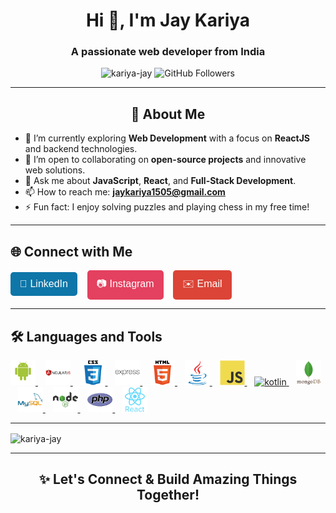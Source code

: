 <h1 align="center">Hi 👋, I'm Jay Kariya</h1>
<h3 align="center">A passionate web developer from India</h3>

<p align="center"> 
  <img src="https://komarev.com/ghpvc/?username=kariya-jay&label=Profile%20views&color=0e75b6&style=flat" alt="kariya-jay" />
  <img src="https://img.shields.io/github/followers/kariya-jay?label=Followers&style=social" alt="GitHub Followers" />
</p>

---

<h2 align="center">🚀 About Me</h2>

- 🌱 I’m currently exploring **Web Development** with a focus on **ReactJS** and backend technologies.
- 👯 I’m open to collaborating on **open-source projects** and innovative web solutions.
- 💬 Ask me about **JavaScript**, **React**, and **Full-Stack Development**.
- 📫 How to reach me: **jaykariya1505@gmail.com**
- ⚡ Fun fact: I enjoy solving puzzles and playing chess in my free time!

---

<h2 align="left">🌐 Connect with Me</h2>
<p align="left">
  <a href="https://linkedin.com/in/kariya-jay" target="_blank" style="text-decoration: none;">
    <button style="background-color:#0e76a8;color:white;border:none;padding:10px 15px;border-radius:5px;cursor:pointer;font-size:16px;transition:background-color 0.3s ease-in-out;"
            onmouseover="this.style.backgroundColor='#084877'"
            onmouseout="this.style.backgroundColor='#0e76a8'">
      💼 LinkedIn
    </button>
  </a>
  &nbsp;&nbsp;
  <a href="https://instagram.com/jay_kariya_01" target="_blank" style="text-decoration: none;">
    <button style="background-color:#e4405f;color:white;border:none;padding:10px 15px;border-radius:5px;cursor:pointer;font-size:16px;transition:background-color 0.3s ease-in-out;"
            onmouseover="this.style.backgroundColor='#c73651'"
            onmouseout="this.style.backgroundColor='#e4405f'">
      📷 Instagram
    </button>
  </a>
  &nbsp;&nbsp;
  <a href="mailto:jay.kariya@example.com" target="_blank" style="text-decoration: none;">
    <button style="background-color:#db4437;color:white;border:none;padding:10px 15px;border-radius:5px;cursor:pointer;font-size:16px;transition:background-color 0.3s ease-in-out;"
            onmouseover="this.style.backgroundColor='#b33b2e'"
            onmouseout="this.style.backgroundColor='#db4437'">
      ✉️ Email
    </button>
  </a>
</p>


---

<h2 align="left">🛠️ Languages and Tools</h2>
<p align="left"> 
  <a href="https://developer.android.com" target="_blank" rel="noreferrer"> 
    <img src="https://raw.githubusercontent.com/devicons/devicon/master/icons/android/android-original-wordmark.svg" alt="android" width="40" height="40"/>
  </a>
  &nbsp;&nbsp;
  <a href="https://angular.io" target="_blank" rel="noreferrer"> 
    <img src="https://raw.githubusercontent.com/devicons/devicon/master/icons/angularjs/angularjs-original-wordmark.svg" alt="angularjs" width="40" height="40"/>
  </a>
  &nbsp;&nbsp;
  <a href="https://www.w3schools.com/css/" target="_blank" rel="noreferrer"> 
    <img src="https://raw.githubusercontent.com/devicons/devicon/master/icons/css3/css3-original-wordmark.svg" alt="css3" width="40" height="40"/>
  </a>
  &nbsp;&nbsp;
  <a href="https://expressjs.com" target="_blank" rel="noreferrer"> 
    <img src="https://raw.githubusercontent.com/devicons/devicon/master/icons/express/express-original-wordmark.svg" alt="express" width="40" height="40"/>
  </a>
  &nbsp;&nbsp;
  <a href="https://www.w3.org/html/" target="_blank" rel="noreferrer"> 
    <img src="https://raw.githubusercontent.com/devicons/devicon/master/icons/html5/html5-original-wordmark.svg" alt="html5" width="40" height="40"/>
  </a>
  &nbsp;&nbsp;
  <a href="https://www.java.com" target="_blank" rel="noreferrer"> 
    <img src="https://raw.githubusercontent.com/devicons/devicon/master/icons/java/java-original.svg" alt="java" width="40" height="40"/>
  </a>
  &nbsp;&nbsp;
  <a href="https://developer.mozilla.org/en-US/docs/Web/JavaScript" target="_blank" rel="noreferrer"> 
    <img src="https://raw.githubusercontent.com/devicons/devicon/master/icons/javascript/javascript-original.svg" alt="javascript" width="40" height="40"/>
  </a>
  &nbsp;&nbsp;
  <a href="https://kotlinlang.org" target="_blank" rel="noreferrer"> 
    <img src="https://www.vectorlogo.zone/logos/kotlinlang/kotlinlang-icon.svg" alt="kotlin" width="40" height="40"/>
  </a>
  &nbsp;&nbsp;
  <a href="https://www.mongodb.com/" target="_blank" rel="noreferrer"> 
    <img src="https://raw.githubusercontent.com/devicons/devicon/master/icons/mongodb/mongodb-original-wordmark.svg" alt="mongodb" width="40" height="40"/>
  </a>
  &nbsp;&nbsp;
  <a href="https://www.mysql.com/" target="_blank" rel="noreferrer"> 
    <img src="https://raw.githubusercontent.com/devicons/devicon/master/icons/mysql/mysql-original-wordmark.svg" alt="mysql" width="40" height="40"/>
  </a>
  &nbsp;&nbsp;
  <a href="https://nodejs.org" target="_blank" rel="noreferrer"> 
    <img src="https://raw.githubusercontent.com/devicons/devicon/master/icons/nodejs/nodejs-original-wordmark.svg" alt="nodejs" width="40" height="40"/>
  </a>
  &nbsp;&nbsp;
  <a href="https://www.php.net" target="_blank" rel="noreferrer"> 
    <img src="https://raw.githubusercontent.com/devicons/devicon/master/icons/php/php-original.svg" alt="php" width="40" height="40"/>
  </a>
  &nbsp;&nbsp;
  <a href="https://reactjs.org/" target="_blank" rel="noreferrer"> 
    <img src="https://raw.githubusercontent.com/devicons/devicon/master/icons/react/react-original-wordmark.svg" alt="react" width="40" height="40"/>
  </a>
</p>

---
<p><img align="center" src="https://github-readme-streak-stats.herokuapp.com/?user=kariya-jay&" alt="kariya-jay" /></p> 

---

<h2 align="center">✨ Let's Connect & Build Amazing Things Together!</h2>
